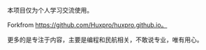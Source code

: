本项目仅为个人学习交流使用。

Forkfrom https://github.com/Huxpro/huxpro.github.io。

更多的是专注于内容，主要是编程和民航相关，不敢说专业，唯有用心。